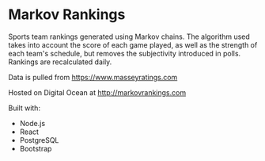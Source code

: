 # Markov Rankings
Sports team rankings generated using Markov chains.  The algorithm used takes into account the score of each game played, as well as the strength of each team's schedule, but removes the subjectivity introduced in polls.  Rankings are recalculated daily.

Data is pulled from https://www.masseyratings.com

Hosted on Digital Ocean at http://markovrankings.com

Built with: 
* Node.js
* React
* PostgreSQL
* Bootstrap
